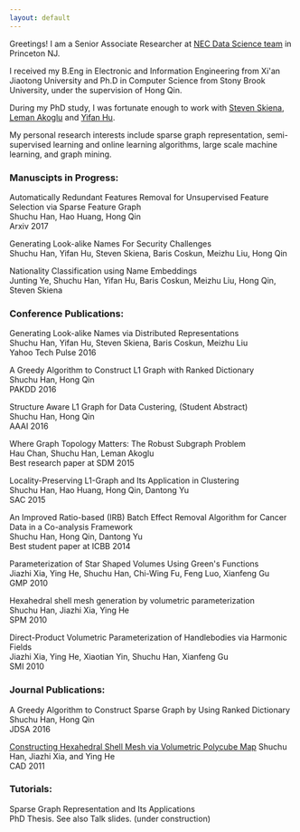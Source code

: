 ```yaml
---
layout: default
---
```

Greetings! I am a Senior Associate Researcher at [NEC Data Science team](http://www.nec-labs.com/research-departments/data-science/data-science-home) in Princeton NJ. 

I received my B.Eng in Electronic and Information Engineering from Xi'an Jiaotong University and Ph.D in Computer Science from Stony Brook University, under the supervision of Hong Qin.

During my PhD study, I was fortunate enough to work with [Steven Skiena](http://www3.cs.stonybrook.edu/~skiena/), [Leman Akoglu](http://www.andrew.cmu.edu/user/lakoglu/) and [Yifan Hu](http://yifanhu.net/).

My personal research interests include sparse graph representation, semi-supervised learning and online learning algorithms, large scale machine learning, and graph mining. 

### [](#header-3) Manuscipts in Progress:   
Automatically Redundant Features Removal for Unsupervised Feature Selection via Sparse Feature Graph  
Shuchu Han, Hao Huang, Hong Qin  
Arxiv 2017  

Generating Look-alike Names For Security Challenges  
Shuchu Han, Yifan Hu, Steven Skiena, Baris Coskun, Meizhu Liu, Hong Qin  

Nationality Classification using Name Embeddings  
Junting Ye, Shuchu Han, Yifan Hu, Baris Coskun, Meizhu Liu, Hong Qin, Steven Skiena  

### [](#header-3) Conference Publications:
Generating Look-alike Names via Distributed Representations  
Shuchu Han, Yifan Hu, Steven Skiena, Baris Coskun, Meizhu Liu  
Yahoo Tech Pulse 2016

A Greedy Algorithm to Construct L1 Graph with Ranked Dictionary  
Shuchu Han, Hong Qin  
PAKDD 2016  

Structure Aware L1 Graph for Data Custering, (Student Abstract)  
Shuchu Han, Hong Qin   
AAAI 2016   

Where Graph Topology Matters: The Robust Subgraph Problem   
Hau Chan, Shuchu Han, Leman Akoglu   
Best research paper at SDM 2015  

Locality-Preserving L1-Graph and Its Application in Clustering  
Shuchu Han, Hao Huang, Hong Qin, Dantong Yu  
SAC 2015  

An Improved Ratio-based (IRB) Batch Effect Removal Algorithm  for Cancer Data in a Co-analysis Framework  
Shuchu Han, Hong Qin, Dantong Yu  
Best student paper at ICBB 2014  

Parameterization of Star Shaped Volumes Using Green's Functions  
Jiazhi Xia, Ying He, Shuchu Han, Chi-Wing Fu, Feng Luo, Xianfeng Gu   
GMP 2010   

Hexahedral shell mesh generation by volumetric parameterization   
Shuchu Han, Jiazhi Xia, Ying He   
SPM 2010   

Direct-Product Volumetric Parameterization of Handlebodies via Harmonic Fields   
Jiazhi Xia, Ying He, Xiaotian Yin, Shuchu Han, Xianfeng Gu   
SMI 2010   

### [](#header-3) Journal Publications:   
A Greedy Algorithm to Construct Sparse Graph by Using Ranked Dictionary   
Shuchu Han, Hong Qin   
JDSA 2016  

[Constructing Hexahedral Shell Mesh via Volumetric Polycube Map](papers/2011_CAD_construct_hex_shell.pdf) 
Shuchu Han, Jiazhi Xia, and Ying He  
CAD 2011   

### [](#header-3) Tutorials:   
Sparse Graph Representation and Its Applications  
PhD Thesis. See also Talk slides. (under construction)   
